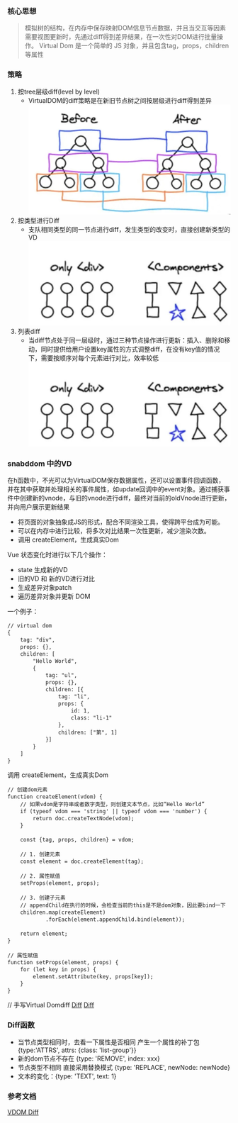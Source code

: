 ### 核心思想
> 模拟树的结构，在内存中保存映射DOM信息节点数据，并且当交互等因素需要视图更新时，先通过diff得到差异结果，在一次性对DOM进行批量操作。
> Virtual Dom 是一个简单的 JS 对象，并且包含tag，props，children 等属性

### 策略
1. 按tree层级diff(level by level)
    + VirtualDOM的diff策略是在新旧节点树之间按层级进行diff得到差异
    ![image](https://github.com/zhangcaiqian/algorithm-practice/blob/master/Assets/VD按层级.jpeg)
2. 按类型进行Diff
    + 支队相同类型的同一节点进行diff，发生类型的改变时，直接创建新类型的VD
    ![image](https://github.com/zhangcaiqian/algorithm-practice/blob/master/Assets/VD按类型.jpeg)
3. 列表diff
    + 当diff节点处于同一层级时，通过三种节点操作进行更新：插入、删除和移动，同时提供给用户设置key属性的方式调整diff，在没有key值的情况下，需要按顺序对每个元素进行对比，效率较低
    ![image](https://github.com/zhangcaiqian/algorithm-practice/blob/master/Assets/VD按类型.jpeg)

### snabddom 中的VD
在h函数中，不光可以为VirtualDOM保存数据属性，还可以设置事件回调函数，并在其中获取并处理相关的事件属性，如update回调中的event对象。通过捕获事件中创建新的vnode，与旧的vnode进行diff，最终对当前的oldVnode进行更新，并向用户展示更新结果

+ 将页面的对象抽象成JS的形式，配合不同渲染工具，使得跨平台成为可能。
+ 可以在内存中进行比较，将多次对比结果一次性更新，减少渲染次数。
+ 调用 createElement，生成真实Dom

Vue 状态变化时进行以下几个操作：
+ state 生成新的VD
+ 旧的VD 和 新的VD进行对比
+ 生成差异对象patch
+ 遍历差异对象并更新 DOM

一个例子：
```
// virtual dom
{
    tag: "div",
    props: {},
    children: [
        "Hello World", 
        {
            tag: "ul",
            props: {},
            children: [{
                tag: "li",
                props: {
                    id: 1,
                    class: "li-1"
                },
                children: ["第", 1]
            }]
        }
    ]
}
```
调用 createElement，生成真实Dom
```
// 创建dom元素
function createElement(vdom) {
    // 如果vdom是字符串或者数字类型，则创建文本节点，比如“Hello World”
    if (typeof vdom === 'string' || typeof vdom === 'number') {
        return doc.createTextNode(vdom);
    }

    const {tag, props, children} = vdom;

    // 1. 创建元素
    const element = doc.createElement(tag);

    // 2. 属性赋值
    setProps(element, props);

    // 3. 创建子元素
    // appendChild在执行的时候，会检查当前的this是不是dom对象，因此要bind一下
    children.map(createElement)
            .forEach(element.appendChild.bind(element));

    return element;
}

// 属性赋值
function setProps(element, props) {
    for (let key in props) {
        element.setAttribute(key, props[key]);
    }
}
```

// 手写Virtual Domdiff
[Diff](https://segmentfault.com/a/1190000016186666)
[Diff](https://segmentfault.com/a/1190000016129036)

### Diff函数
+ 当节点类型相同时，去看一下属性是否相同 产生一个属性的补丁包 {type:'ATTRS', attrs: {class: 'list-group'}}
+ 新的dom节点不存在 {type: 'REMOVE', index: xxx}
+ 节点类型不相同 直接采用替换模式 {type: 'REPLACE', newNode: newNode}
+ 文本的变化：{type: 'TEXT', text: 1}

### 参考文档
[VDOM Diff](https://juejin.cn/post/6844903609667321863)
